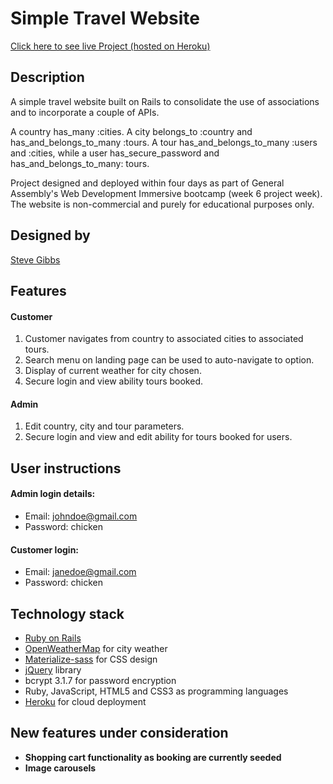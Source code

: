 # Simple Travel Website
[Click here to see live Project (hosted on Heroku)](https://travelsgibbs.herokuapp.com/)

## Description
A simple travel website built on Rails to consolidate the use of associations and to incorporate a couple of APIs.  

A country has_many :cities.  A city belongs_to :country and has_and_belongs_to_many :tours.  A tour has_and_belongs_to_many :users and :cities, while a user has_secure_password and has_and_belongs_to_many: tours.  

Project designed and deployed within four days as part of General Assembly's Web Development Immersive bootcamp (week 6 project week).  The website is non-commercial and purely for educational purposes only.  

## Designed by
[Steve Gibbs](https://github.com/SteveGibbs)

## Features

#### Customer

1. Customer navigates from country to associated cities to associated tours.
2. Search menu on landing page can be used to auto-navigate to option.
3. Display of current weather for city chosen.   
4. Secure login and view ability tours booked.  

#### Admin
1. Edit country, city and tour parameters.
2. Secure login and view and edit ability for tours booked for users.  

## User instructions
#### Admin login details:
- Email: johndoe@gmail.com
- Password: chicken

#### Customer login:
- Email: janedoe@gmail.com
- Password: chicken

## Technology stack
- [Ruby on Rails](http://guides.rubyonrails.org/)
- [OpenWeatherMap](https://openweathermap.org) for city weather
- [Materialize-sass](http://materializecss.com/sass.html) for CSS design
- [jQuery](https://jquery.com/) library
- bcrypt 3.1.7 for password encryption
- Ruby, JavaScript, HTML5 and CSS3 as programming languages
- [Heroku](https://www.heroku.com/) for cloud deployment

## New features under consideration
- **Shopping cart functionality as booking are currently seeded**
- **Image carousels**

